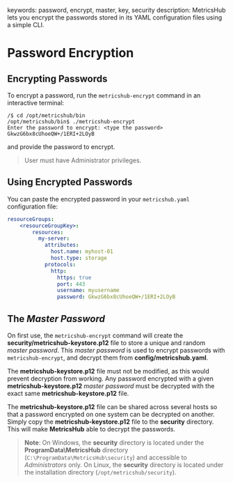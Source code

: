 keywords: password, encrypt, master, key, security
description: MetricsHub lets you encrypt the passwords stored in its YAML configuration files using a simple CLI.

# Password Encryption

<!-- MACRO{toc|fromDepth=1|toDepth=2|id=toc} -->

## Encrypting Passwords

To encrypt a password, run the `metricshub-encrypt` command in an interactive terminal:

```shell-session
/$ cd /opt/metricshub/bin
/opt/metricshub/bin$ ./metricshub-encrypt
Enter the password to encrypt: <type the password>
GkwzG6bx8cUhoeQW+/1ERI+2LOyB
```

and provide the password to encrypt.

> User must have Administrator privileges.

## Using Encrypted Passwords

You can paste the encrypted password in your `metricshub.yaml` configuration file:

```yaml
resourceGroups:
    <resourceGroupKey>:
        resources:
          my-server:
            attributes:
              host.name: myhost-01
              host.type: storage
            protocols:
              http:
                https: true
                port: 443
                username: myusername
                password: GkwzG6bx8cUhoeQW+/1ERI+2LOyB
```

## The *Master Password*

On first use, the `metricshub-encrypt` command will create the **security/metricshub-keystore.p12** file to store a unique and random *master password*. This *master password* is used to encrypt passwords with `metricshub-encrypt`, and decrypt them from **config/metricshub.yaml**.

The **metricshub-keystore.p12** file must not be modified, as this would prevent decryption from working. Any password encrypted with a given **metricshub-keystore.p12** *master password* must be decrypted with the exact same **metricshub-keystore.p12** file.

The **metricshub-keystore.p12** file can be shared across several hosts so that a password encrypted on one system can be decrypted on another. Simply copy the **metricshub-keystore.p12** file to the **security** directory. This will make **MetricsHub** able to decrypt the passwords.

> **Note**: On Windows, the **security** directory is located under the **ProgramData\MetricsHub** directory (`C:\ProgramData\MetricsHub\security`) and accessible to *Administrators* only. On Linux, the **security** directory is located under the installation directory (`/opt/metricshub/security`).
